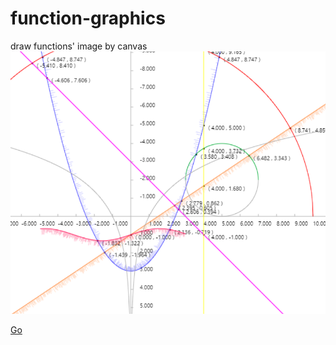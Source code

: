 # function-graphics
draw functions' image by canvas
![screenshot](https://raw.githubusercontent.com/LuncyBloont/function-graphics/main/FGC.png "screenshot")

[Go](https://luncybloont.github.io/function-graphics/)
